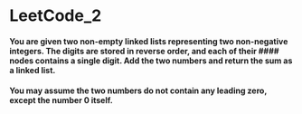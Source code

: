 # LeetCode_2

#### You are given two **non-empty** linked lists representing two non-negative integers. The digits are stored in reverse order, and each of their #### nodes contains a single digit. Add the two numbers and return the sum as a linked list.

#### You may assume the two numbers do not contain any leading zero, except the number 0 itself.
